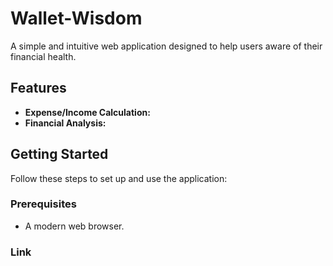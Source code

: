 # Wallet-Wisdom

A simple and intuitive web application designed to help users aware of their financial health.
## Features

- **Expense/Income Calculation:**
- **Financial Analysis:**

## Getting Started

Follow these steps to set up and use the application:

### Prerequisites

- A modern web browser.

### Link


